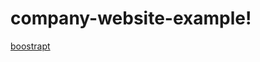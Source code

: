 # company-website-example!

[boostrapt](https://user-images.githubusercontent.com/108414013/234336251-9b4e1319-7249-4675-8973-37f5ae5ae043.gif)
